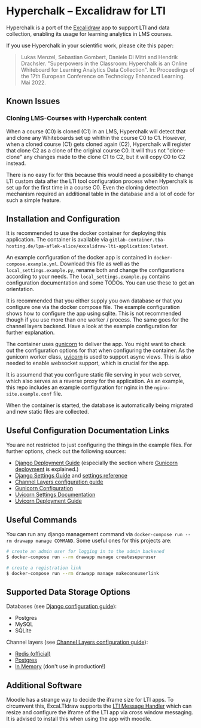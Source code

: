 # Hyperchalk – Excalidraw for LTI

Hyperchalk is a port of the [Excalidraw](https://excalidraw.com) app to support LTI and data
collection, enabling its usage for learning analytics in LMS courses.

If you use Hyperchalk in your scientific work, please cite this paper:

> Lukas Menzel, Sebastian Gombert, Daniele Di Mitri and Hendrik Drachsler. "Superpowers in the
> Classroom: Hyperchalk is an Online Whiteboard for Learning Analytics Data Collection". In:
> Proceedings of the 17th European Conference on Technology Enhanced Learning. Mai 2022.

## Known Issues

### Cloning LMS-Courses with Hyperchalk content

When a course (C0) is cloned (C1) in an LMS, Hyperchalk will detect that and clone any Whiteboards
set up whithin the course C0 to C1. However, when a cloned course (C1) gets cloned again (C2),
Hyperchalk will register that clone C2 as a clone of the original course C0. It will thus not
"clone-clone" any changes made to the clone C1 to C2, but it will copy C0 to C2 instead.

There is no easy fix for this because this would need a possibility to change LTI custom data after
the LTI tool configuration process when Hyperchalk is set up for the first time in a course C0. Even
the cloning detection mechanism required an additional table in the database and a lot of code for
such a simple feature.

## Installation and Configuration

It is recommended to use the docker container for deploying this application. The container is
available via `gitlab-container.tba-hosting.de/lpa-aflek-alice/excalidraw-lti-application:latest`.

An example configuration of the docker app is contained in `docker-compose.example.yml`. Download
this file as well as the `local_settings.example.py`, rename both and change the configurations
according to your needs. The `local_settings.example.py` contains configuration documentation and
some TODOs. You can use these to get an orientation.

It is recommended that you either supply you own database or that you configure one via the docker
compose file. The example configuration shows how to configure the app using sqlite. This is not
recommended though if you use more than one worker / process. The same goes for the channel layers
backend. Have a look at the example configuration for further explanation.

The container uses [gunicorn](https://gunicorn.org/) to deliver the app. You might want to check
out the configuration options for that when configuring the container. As the gunicorn worker
class, [uvicorn](https://www.uvicorn.org/) is used to support async views. This is also needed to
enable websocket support, which is crucial for the app.

It is assumend that you configure static file serving in your web server, which also serves as a
reverse proxy for the application. As an example, this repo includes an example configuration for
nginx in the `nginx-site.example.conf` file.

When the container is started, the database is automatically being migrated and new static files are
collected.

## Useful Configuration Documentation Links

You are not restricted to just configuring the things in the example files. For further options,
check out the following sources:

- [Django Deployment Guide] (especially the section where [Gunicorn deployment] is explained.)
- [Django Settings Guide] and [settings reference]
- [Channel Layers configuration guide]
- [Gunicorn Configuration](https://docs.gunicorn.org/en/latest/configure.html)
- [Uvicorn Settings Documentation](https://www.uvicorn.org/settings/)
- [Uvicorn Deployment Guide](https://www.uvicorn.org/deployment/)

[Channel Layers configuration guide]: https://channels.readthedocs.io/en/stable/topics/channel_layers.html#configuration
[Django Deployment Guide]: https://docs.djangoproject.com/en/3.2/howto/deployment/
[Gunicorn deployment]: https://docs.djangoproject.com/en/3.2/howto/deployment/wsgi/gunicorn/
[Django Settings Guide]: https://docs.djangoproject.com/en/3.2/topics/settings/
[settings reference]: https://docs.djangoproject.com/en/3.2/ref/settings/

## Useful Commands

You can run any django management command via `docker-compose run --rm drawapp manage COMMAND`. Some
useful ones for this projects are:

```sh
# create an admin user for logging in to the admin backened
$ docker-compose run --rm drawapp manage createsuperuser

# create a registration link
$ docker-compose run --rm drawapp manage makeconsumerlink
```

## Supported Data Storage Options

Databases (see [Django configuration guide]):

- Postgres
- MySQL
- SQLite

Channel layers (see [Channel Layers configuration guide]):

- [Redis (official)](https://channels.readthedocs.io/en/stable/topics/channel_layers.html#redis-channel-layer)
- [Postgres](https://github.com/danidee10/channels_postgres/)
- [In Memory](https://channels.readthedocs.io/en/stable/topics/channel_layers.html#in-memory-channel-layer) (don't use in production!)

[Django configuration guide]: https://docs.djangoproject.com/en/4.0/ref/settings/#engine

## Additional Software

Moodle has a strange way to decide the iframe size for LTI apps. To circumvent this, ExcaLTIdraw
supports the [LTI Message Handler](https://moodle.org/plugins/ltisource_message_handler) which can
resize and configure the iframe of the LTI app via cross window messaging. It is advised to install
this when using the app with moodle.
